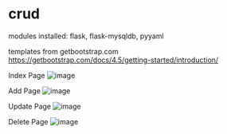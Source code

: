 # crud

modules installed: 
flask,
flask-mysqldb,
pyyaml

templates from getbootstrap.com
https://getbootstrap.com/docs/4.5/getting-started/introduction/



Index Page
![image](https://user-images.githubusercontent.com/60088090/96447504-94e45480-1244-11eb-9483-24eba3d2d740.png)



Add Page
![image](https://user-images.githubusercontent.com/60088090/96447570-ac234200-1244-11eb-8b5b-0a5addb5fc85.png)



Update Page
![image](https://user-images.githubusercontent.com/60088090/96447633-c5c48980-1244-11eb-8c76-2e18bb39bba9.png)



Delete Page
![image](https://user-images.githubusercontent.com/60088090/96447910-34094c00-1245-11eb-8595-eb5bc354c55e.png)




